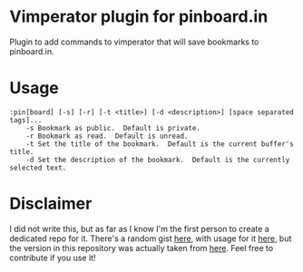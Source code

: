 # Vimperator plugin for pinboard.in

Plugin to add commands to vimperator that will save bookmarks to pinboard.in.

# Usage

    :pin[board] [-s] [-r] [-t <title>] [-d <description>] [space separated tags]...
        -s Bookmark as public.  Default is private.
        -r Bookmark as read.  Default is unread.
        -t Set the title of the bookmark.  Default is the current buffer's title.
        -d Set the description of the bookmark.  Default is the currently selected text.

# Disclaimer

I did not write this, but as far as I know I'm the first person to create a dedicated repo for it.
There's a random gist [here](https://gist.github.com/anonymous/ebd945b74e758d19591c), with usage for
it [here](https://notes.pinboard.in/u:lawren/8298288303f46af2fde3), but the version in this
repository was actually taken from
[here](https://github.com/jothirams/vromerc/blob/master/vimperator/plugin/pinboard.js).  Feel free
to contribute if you use it!
